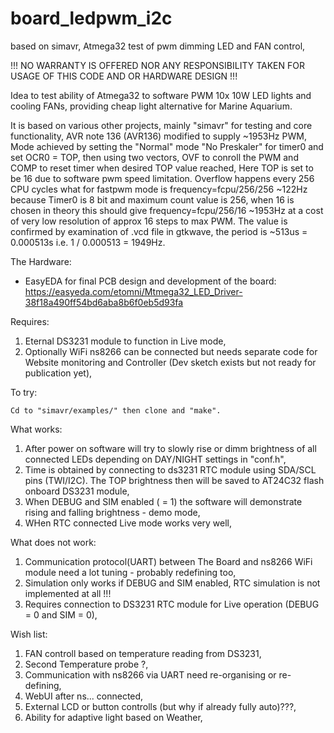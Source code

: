 # board_ledpwm_i2c
based on simavr, Atmega32 test of pwm dimming LED and FAN control,

!!! NO WARRANTY IS OFFERED NOR ANY RESPONSIBILITY TAKEN FOR USAGE OF THIS CODE AND OR HARDWARE DESIGN !!!

Idea to test ability of Atmega32 to software PWM 10x 10W LED lights and cooling FANs, providing cheap light alternative for Marine Aquarium.

   It is based on various other projects, mainly "simavr" for testing and core functionality, AVR note 136 (AVR136) modified to supply ~1953Hz PWM,
   Mode achieved by setting the "Normal" mode "No Preskaler" for timer0 and set OCR0 = TOP, then using two vectors, OVF to conroll the PWM and COMP to reset timer when desired TOP value reached, Here TOP is set to be 16 due to software pwm speed limitation. Overflow happens every 256 CPU cycles what for fastpwm mode is frequency=fcpu/256/256 ~122Hz because Timer0 is 8 bit and maximum count value is 256, when 16 is chosen in theory this should give frequency=fcpu/256/16 ~1953Hz at a cost of very low resolution of approx 16 steps to max PWM.
    The value is confirmed by examination of .vcd file in gtkwave, the period is ~513us = 0.000513s i.e. 1 / 0.000513 = 1949Hz.

The Hardware:
* EasyEDA for final PCB design and development of the board: 
https://easyeda.com/etomni/Mtmega32_LED_Driver-38f18a490ff54bd6aba8b6f0eb5d93fa

Requires:
1. Eternal DS3231 module to function in Live mode,
2. Optionally WiFi ns8266 can be connected but needs separate code for Website monitoring and Controller (Dev sketch exists but not ready for publication yet),


To try:

    Cd to "simavr/examples/" then clone and "make".
    
    
What works:
1. After power on software will try to slowly rise or dimm brightness of all connected LEDs depending on DAY/NIGHT settings in "conf.h", 
2. Time is obtained by connecting to ds3231 RTC module using SDA/SCL pins (TWI/I2C). The TOP brightness then will be saved to AT24C32 flash onboard DS3231 module,
3. When DEBUG and SIM enabled ( = 1) the software will demonstrate rising and falling brightness - demo mode,
4. WHen RTC connected Live mode works very well,

What does not work:
1. Communication protocol(UART) between The Board and ns8266 WiFi module need a lot tuning - probably redefining too,
2. Simulation only works if DEBUG and SIM enabled, RTC simulation is not implemented at all !!!
3. Requires connection to DS3231 RTC module for Live operation (DEBUG = 0 and SIM = 0),

Wish list:
1. FAN controll based on temperature reading from DS3231,
2. Second Temperature probe ?,
3. Communication with ns8266 via UART need re-organising or re-defining,
4. WebUI after ns... connected,
5. External LCD or button controlls (but why if already fully auto)???,
6. Ability for adaptive light based on Weather, 
